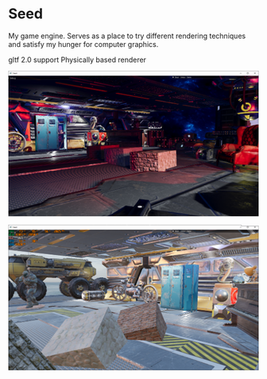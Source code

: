 # Seed
My game engine. Serves as a place to try different rendering techniques and satisfy my hunger for computer graphics.

gltf 2.0 support
Physically based renderer

![example scene](https://github.com/petrmohelnik/Seed/raw/master/images/example1.png "example scene")

![example scene](https://github.com/petrmohelnik/Seed/raw/master/images/example2.png "example scene")
